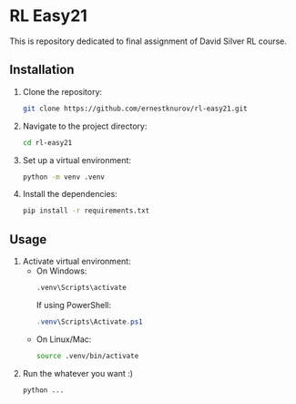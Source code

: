 # RL Easy21

This is repository dedicated to final assignment of David Silver RL course.

## Installation

1. Clone the repository:
    ```bash
    git clone https://github.com/ernestknurov/rl-easy21.git
    ```

2. Navigate to the project directory:
    ```bash
    cd rl-easy21
    ```

3. Set up a virtual environment:
    ```bash
    python -m venv .venv
    ```

4. Install the dependencies:
    ```bash
    pip install -r requirements.txt
    ```

## Usage

1. Activate virtual environment:
    * On Windows:
        ```cmd
        .venv\Scripts\activate
        ```
        If using PowerShell:
        ```powershell
        .venv\Scripts\Activate.ps1
        ```
    * On Linux/Mac:
        ```bash
        source .venv/bin/activate
        ```
2. Run the whatever you want :)
    ```bash
    python ...
    ```